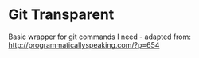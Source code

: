Git Transparent
============

Basic wrapper for git commands I need - adapted from: http://programmaticallyspeaking.com/?p=654

